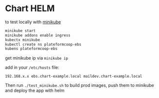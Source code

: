 # Chart HELM

to test locally with [minikube](https://minikube.sigs.k8s.io/docs/)

```bash
minikube start
minikube addons enable ingress
kubectx minikube
kubectl create ns plateformcoop-ebs
kubens plateformcoop-ebs
```

get minikube ip via `minikube ip`

add in your `/etc/hosts` file:

```
192.168.x.x ebs.chart-example.local maildev.chart-example.local
```

Then run `./test_minikube.sh` to build prod images, push them to minikube and deploy the app with helm
